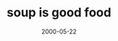 ---
layout: base.njk
title : 'soup is good food' 
view_title : 'soup is good food' 
year : '2000' 
date : '2000-05-22' 
img_file : '/drawing/soupisgood.png' 
html_file : 'soupisgood' 
next_html : 'idecided.html' 
year_order : '333' 
permalink : "title/{{html_file}}.html"
---
